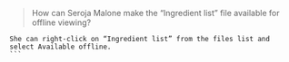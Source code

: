 >How can Seroja Malone make the “Ingredient list” file available for offline viewing?

````
She can right-click on “Ingredient list” from the files list and select Available offline.
```